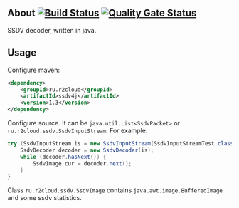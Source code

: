 ## About [![Build Status](https://travis-ci.com/dernasherbrezon/ssdv4j.svg?branch=master)](https://travis-ci.com/dernasherbrezon/ssdv4j) [![Quality Gate Status](https://sonarcloud.io/api/project_badges/measure?project=ru.r2cloud%3Assdv4j&metric=alert_status)](https://sonarcloud.io/dashboard?id=ru.r2cloud%3Assdv4j)

SSDV decoder, written in java.

## Usage

Configure maven:

```xml
<dependency>
	<groupId>ru.r2cloud</groupId>
	<artifactId>ssdv4j</artifactId>
	<version>1.3</version>
</dependency>
```

Configure source. It can be ```java.util.List<SsdvPacket>``` or ```ru.r2cloud.ssdv.SsdvInputStream```. For example:

```java
try (SsdvInputStream is = new SsdvInputStream(SsdvInputStreamTest.class.getClassLoader().getResourceAsStream("file.bin"), 189)) {
	SsdvDecoder decoder = new SsdvDecoder(is);
	while (decoder.hasNext()) {
		SsdvImage cur = decoder.next();
	}
}
```

Class ```ru.r2cloud.ssdv.SsdvImage``` contains ```java.awt.image.BufferedImage``` and some ssdv statistics.
